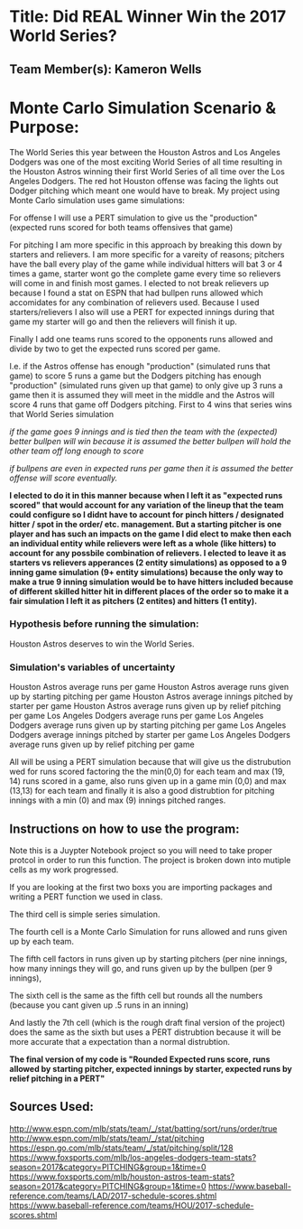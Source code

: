 # Title: Did REAL Winner Win the 2017 World Series?

## Team Member(s): Kameron Wells

# Monte Carlo Simulation Scenario & Purpose: 
The World Series this year between the Houston Astros and Los Angeles Dodgers was one of the most exciting World Series of all time resulting in the Houston Astros winning their first World Series of all time over the Los Angeles Dodgers. The red hot Houston offense was facing the lights out Dodger pitching which meant one would have to break. My project using Monte Carlo simulation uses game simulations:

For offense I will use a PERT simulation to give us the "production" (expected runs scored for both teams offensives that game)

For pitching I am more specific in this approach by breaking this down by starters and relievers. I am more specific for a vareity of reasons; pitchers have the ball every play of the game while individual hitters will bat 3 or 4 times a game, starter wont go the complete game every time so relievers will come in and finish most games. I elected to not break relievers up because I found a stat on ESPN that had bullpen runs allowed which accomidates for any combination of relievers used. Because I used starters/relievers I also will use a PERT for expected innings during that game my starter will go and then the relievers will finish it up.

Finally I add one teams runs scored to the opponents runs allowed and divide by two to get the expected runs scored per game. 

I.e. if the Astros offense has enough "production" (simulated runs that game) to score 5 runs a game but the Dodgers pitching has enough "production" (simulated runs given up that game) to only give up 3 runs a game then it is assumed they will meet in the middle and the Astros will score 4 runs that game off Dodgers pitching. First to 4 wins that series wins that World Series simulation

*if the game goes 9 innings and is tied then the team with the (expected) better bullpen will win because it is assumed the better bullpen will hold the other team off long enough to score*

*if bullpens are even in expected runs per game then it is assumed the better offense will score eventually.*

**I elected to do it in this manner because when I left it as "expected runs scored" that would account for any variation of the lineup that the team could configure so I didnt have to account for pinch hitters / designated hitter / spot in the order/ etc. management. But a starting pitcher is one player and has such an impacts on the game I did elect to make then each an individual entity while relievers were left as a whole (like hitters) to account for any possbile combination of relievers. 
I elected to leave it as starters vs relievers apperances (2 entity simulations) as opposed to a 9 inning game simulation (9+ entity simulations) because the only way to make a true 9 inning simulation would be to have hitters included because of different skilled hitter hit in different places of the order so to make it a fair simulation I left it as pitchers (2 entites) and hitters (1 entity).** 

### Hypothesis before running the simulation: 
Houston Astros deserves to win the World Series.

### Simulation's variables of uncertainty
Houston Astros average runs per game
Houston Astros average runs given up by starting pitching  per game
Houston Astros average innings pitched by starter per game
Houston Astros average runs given up by relief pitching per game 
Los Angeles Dodgers average runs per game
Los Angeles Dodgers average runs given up by starting pitching  per game
Los Angeles Dodgers average innings pitched by starter per game
Los Angeles Dodgers average runs given up by relief pitching per game 

All will be using a PERT simulation because that will give us the distrubution wed for runs scored factoring the the min(0,0) for each team and max (19, 14) runs scored in a game, also runs given up in a game min (0,0) and max (13,13) for each team  and finally it is also a good distrubtion for pitching innings with a min (0) and max (9) innings pitched ranges.

## Instructions on how to use the program:
Note this is a Juypter Notebook project so you will need to take proper protcol in order to run this function. The project is broken down into mutiple cells as my work progressed.

If you are looking at the first two boxs you are importing packages and writing a PERT function we used in class. 

The third cell is simple series simulation. 

The fourth cell is a Monte Carlo Simulation for runs allowed and runs given up by each team.

The fifth cell factors in runs given up by starting pitchers (per nine innings, how many innings they will go, and runs given up by the 
bullpen (per 9 innings),

The sixth cell is the same as the fifth cell but rounds all the numbers (because you cant given up .5 runs in an inning)

And lastly the 7th cell (which is the rough draft final version of the project) does the same as the sixth but uses a PERT distrubtion because it will be more accurate that a expectation than a normal distrubtion.

**The final version of my code is "Rounded Expected runs score, runs allowed by starting pitcher, expected innings by starter, expected runs by relief pitching in a PERT"**

## Sources Used:
http://www.espn.com/mlb/stats/team/_/stat/batting/sort/runs/order/true
http://www.espn.com/mlb/stats/team/_/stat/pitching
https://espn.go.com/mlb/stats/team/_/stat/pitching/split/128
https://www.foxsports.com/mlb/los-angeles-dodgers-team-stats?season=2017&category=PITCHING&group=1&time=0
https://www.foxsports.com/mlb/houston-astros-team-stats?season=2017&category=PITCHING&group=1&time=0
https://www.baseball-reference.com/teams/LAD/2017-schedule-scores.shtml
https://www.baseball-reference.com/teams/HOU/2017-schedule-scores.shtml
